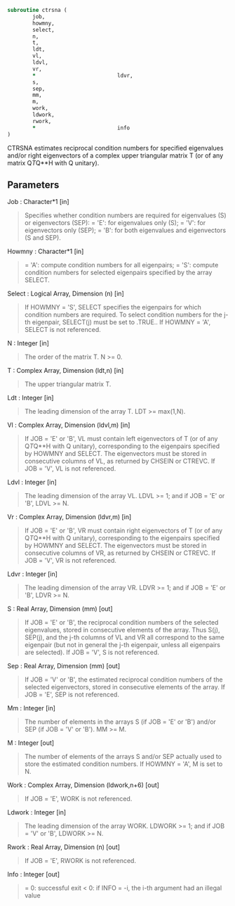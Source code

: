 ```fortran
subroutine ctrsna (
		job,
		howmny,
		select,
		n,
		t,
		ldt,
		vl,
		ldvl,
		vr,
		*                          ldvr,
		s,
		sep,
		mm,
		m,
		work,
		ldwork,
		rwork,
		*                          info
)
```

 CTRSNA estimates reciprocal condition numbers for specified
 eigenvalues and/or right eigenvectors of a complex upper triangular
 matrix T (or of any matrix Q*T*Q**H with Q unitary).

## Parameters
Job : Character*1 [in]
> Specifies whether condition numbers are required for
> eigenvalues (S) or eigenvectors (SEP):
> = 'E': for eigenvalues only (S);
> = 'V': for eigenvectors only (SEP);
> = 'B': for both eigenvalues and eigenvectors (S and SEP).

Howmny : Character*1 [in]
> = 'A': compute condition numbers for all eigenpairs;
> = 'S': compute condition numbers for selected eigenpairs
> specified by the array SELECT.

Select : Logical Array, Dimension (n) [in]
> If HOWMNY = 'S', SELECT specifies the eigenpairs for which
> condition numbers are required. To select condition numbers
> for the j-th eigenpair, SELECT(j) must be set to .TRUE..
> If HOWMNY = 'A', SELECT is not referenced.

N : Integer [in]
> The order of the matrix T. N >= 0.

T : Complex Array, Dimension (ldt,n) [in]
> The upper triangular matrix T.

Ldt : Integer [in]
> The leading dimension of the array T. LDT >= max(1,N).

Vl : Complex Array, Dimension (ldvl,m) [in]
> If JOB = 'E' or 'B', VL must contain left eigenvectors of T
> (or of any Q*T*Q**H with Q unitary), corresponding to the
> eigenpairs specified by HOWMNY and SELECT. The eigenvectors
> must be stored in consecutive columns of VL, as returned by
> CHSEIN or CTREVC.
> If JOB = 'V', VL is not referenced.

Ldvl : Integer [in]
> The leading dimension of the array VL.
> LDVL >= 1; and if JOB = 'E' or 'B', LDVL >= N.

Vr : Complex Array, Dimension (ldvr,m) [in]
> If JOB = 'E' or 'B', VR must contain right eigenvectors of T
> (or of any Q*T*Q**H with Q unitary), corresponding to the
> eigenpairs specified by HOWMNY and SELECT. The eigenvectors
> must be stored in consecutive columns of VR, as returned by
> CHSEIN or CTREVC.
> If JOB = 'V', VR is not referenced.

Ldvr : Integer [in]
> The leading dimension of the array VR.
> LDVR >= 1; and if JOB = 'E' or 'B', LDVR >= N.

S : Real Array, Dimension (mm) [out]
> If JOB = 'E' or 'B', the reciprocal condition numbers of the
> selected eigenvalues, stored in consecutive elements of the
> array. Thus S(j), SEP(j), and the j-th columns of VL and VR
> all correspond to the same eigenpair (but not in general the
> j-th eigenpair, unless all eigenpairs are selected).
> If JOB = 'V', S is not referenced.

Sep : Real Array, Dimension (mm) [out]
> If JOB = 'V' or 'B', the estimated reciprocal condition
> numbers of the selected eigenvectors, stored in consecutive
> elements of the array.
> If JOB = 'E', SEP is not referenced.

Mm : Integer [in]
> The number of elements in the arrays S (if JOB = 'E' or 'B')
> and/or SEP (if JOB = 'V' or 'B'). MM >= M.

M : Integer [out]
> The number of elements of the arrays S and/or SEP actually
> used to store the estimated condition numbers.
> If HOWMNY = 'A', M is set to N.

Work : Complex Array, Dimension (ldwork,n+6) [out]
> If JOB = 'E', WORK is not referenced.

Ldwork : Integer [in]
> The leading dimension of the array WORK.
> LDWORK >= 1; and if JOB = 'V' or 'B', LDWORK >= N.

Rwork : Real Array, Dimension (n) [out]
> If JOB = 'E', RWORK is not referenced.

Info : Integer [out]
> = 0: successful exit
> < 0: if INFO = -i, the i-th argument had an illegal value


